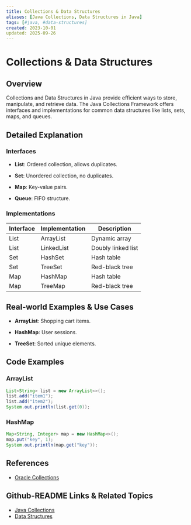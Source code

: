 ```yaml
---
title: Collections & Data Structures
aliases: [Java Collections, Data Structures in Java]
tags: [#java, #data-structures]
created: 2023-10-01
updated: 2025-09-26
---
```


# Collections & Data Structures

## Overview

Collections and Data Structures in Java provide efficient ways to store, manipulate, and retrieve data. The Java Collections Framework offers interfaces and implementations for common data structures like lists, sets, maps, and queues.

## Detailed Explanation

### Interfaces

- **List**: Ordered collection, allows duplicates.

- **Set**: Unordered collection, no duplicates.

- **Map**: Key-value pairs.

- **Queue**: FIFO structure.

### Implementations

| Interface | Implementation | Description |
|-----------|----------------|-------------|
| List | ArrayList | Dynamic array |
| List | LinkedList | Doubly linked list |
| Set | HashSet | Hash table |
| Set | TreeSet | Red-black tree |
| Map | HashMap | Hash table |
| Map | TreeMap | Red-black tree |

## Real-world Examples & Use Cases

- **ArrayList**: Shopping cart items.

- **HashMap**: User sessions.

- **TreeSet**: Sorted unique elements.

## Code Examples

### ArrayList
```java
List<String> list = new ArrayList<>();
list.add("item1");
list.add("item2");
System.out.println(list.get(0));
```

### HashMap
```java
Map<String, Integer> map = new HashMap<>();
map.put("key", 1);
System.out.println(map.get("key"));
```

## References

- [Oracle Collections](https://docs.oracle.com/javase/tutorial/collections/)

## Github-README Links & Related Topics

- [Java Collections](../java-collections/)
- [Data Structures](../data-structures/)